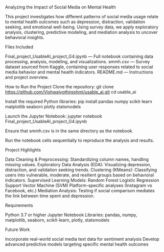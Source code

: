 Analyzing the Impact of Social Media on Mental Health

This project investigates how different patterns of social media usage relate to mental health outcomes such as depression, distraction, validation seeking, and emotional well-being. 
Using survey data, we apply exploratory analysis, clustering, predictive modeling, and mediation analysis to uncover behavioral insights.

Files Included

Final_project_UsableAI_project_G4.ipynb — Full notebook containing data processing, analysis, modeling, and visualizations.
smmh.csv — Survey dataset sourced from Kaggle, containing user responses related to social media behavior and mental health indicators.
README.md — Instructions and project overview.

How to Run the Project
Clone the repository:
git clone https://github.com/Vishwajyothireshmi/usable_ai.git
cd usable_ai

Install the required Python libraries:
pip install pandas numpy scikit-learn matplotlib seaborn plotly statsmodels

Launch the Jupyter Notebook:
jupyter notebook Final_project_UsableAI_project_G4.ipynb

Ensure that smmh.csv is in the same directory as the notebook.

Run the notebook cells sequentially to reproduce the analysis and results.

Project Highlights

Data Cleaning & Preprocessing: Standardizing column names, handling missing values.
Exploratory Data Analysis (EDA): Visualizing depression, distraction, and validation seeking trends.
Clustering (KMeans): Classifying users into vulnerable, moderate, and resilient groups based on behavioral indicators.
Supervised Learning Models:
Random Forest
Logistic Regression
Support Vector Machine (SVM)
Platform-specific analyses (Instagram vs Facebook, etc.)
Mediation Analysis: Testing if social comparison mediates the link between time spent and depression.

Requirements

Python 3.7 or higher
Jupyter Notebook
Libraries: pandas, numpy, matplotlib, seaborn, scikit-learn, plotly, statsmodels

Future Work

Incorporate real-world social media text data for sentiment analysis
Develop advanced predictive models targeting specific mental health outcomes
